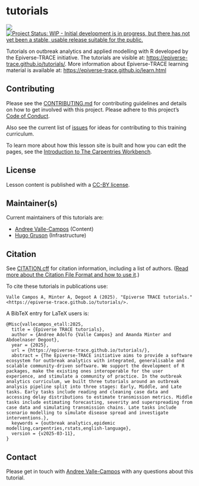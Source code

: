 
<!-- README.md is generated from README.Rmd. Please edit that file -->

# tutorials

<!-- badges: start -->

[![](https://img.shields.io/badge/lifecycle-experimental-orange.svg)](https://lifecycle.r-lib.org/articles/stages.html#experimental)
[![Project Status: WIP - Initial development is in progress, but there
has not yet been a stable, usable release suitable for the
public.](https://www.repostatus.org/badges/latest/wip.svg)](https://www.repostatus.org/#wip)
<!-- badges: end -->

Tutorials on outbreak analytics and applied modelling with R developed
by the Epiverse-TRACE initiative. The tutorials are visible at:
<https://epiverse-trace.github.io/tutorials/>. More information about
Epiverse-TRACE learning material is available at:
<https://epiverse-trace.github.io/learn.html>

## Contributing

Please see the [CONTRIBUTING.md](CONTRIBUTING.md) for contributing
guidelines and details on how to get involved with this project. Please
adhere to this project’s [Code of Conduct](CODE_OF_CONDUCT.md).

Also see the current list of
[issues](https://github.com/epiverse-trace/tutorials/issues) for ideas
for contributing to this training curriculum.

To learn more about how this lesson site is built and how you can edit
the pages, see the [Introduction to The Carpentries
Workbench](https://carpentries.github.io/sandpaper-docs/).

<!-- ## Support -->
<!-- Please see our [Getting help guide](/.github/SUPPORT.md) for support. -->

## License

Lesson content is published with a [CC-BY license](LICENSE.md).

## Maintainer(s)

Current maintainers of this tutorials are:

- [Andree Valle-Campos](https://github.com/avallecam/) (Content)
- [Hugo Gruson](https://github.com/Bisaloo/) (Infrastructure)

<!--
Former maintainers:
&#10;- [Andree Valle-Campos](https://github.com/avallecam/) 
&#10;-->
<!--## Acknowledgements-->

## Citation

See [CITATION.cff](CITATION.cff) for citation information, including a
list of authors. ([Read more about the Citation File Format and how to
use it](https://citation-file-format.github.io/).)

To cite these tutorials in publications use:

    Valle Campos A, Minter A, Degoot A (2025). "Epiverse TRACE tutorials."
    <https://epiverse-trace.github.io/tutorials/>.

A BibTeX entry for LaTeX users is:

    @Misc{vallecampos_etall:2025,
      title = {Epiverse TRACE tutorials},
      author = {Andree Adolfo {Valle Campos} and Amanda Minter and Abdoelnaser Degoot},
      year = {2025},
      url = {https://epiverse-trace.github.io/tutorials/},
      abstract = {The Epiverse-TRACE initiative aims to provide a software ecosystem for outbreak analytics with integrated, generalisable and scalable community-driven software. We support the development of R packages, make the existing ones interoperable for the user experience, and stimulate a community of practice. In the outbreak analytics curriculum, we built three tutorials around an outbreak analysis pipeline split into three stages: Early, Middle, and Late tasks. Early tasks include reading and cleaning case data and accessing delay distributions to estimate transmission metrics. Middle tasks include estimating forecasting, severity and superspreading from case data and simulating transmission chains. Late tasks include scenario modelling to simulate disease spread and investigate interventions.},
      keywords = {outbreak analytics,epidemic modelling,carpentries,rstats,english-language},
      version = {v2025-03-11},
    }

## Contact

Please get in touch with [Andree
Valle-Campos](mailto:andree.valle-campos@lshtm.ac.uk) with any questions
about this tutorial.
